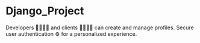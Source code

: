 # Django_Project
 Developers 👩‍💻👨‍💻 and clients 🧑‍💼👩‍💼 can create and manage profiles. Secure user authentication ⚙️ for a personalized experience.
